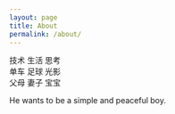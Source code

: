 ```yaml
---
layout: page
title: About
permalink: /about/
---
```


技术  生活  思考  
单车  足球  光影  
父母  妻子  宝宝 

He wants to be a simple and peaceful boy.  